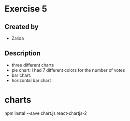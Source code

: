 # Exercise 5

## Created by

- Zalida

## Description

- three different charts
- pie chart: I had 7 different colors for the number of votes
- bar chart:
- horizontal bar chart

# charts

npm instal --save chart.js react-chartjs-2
